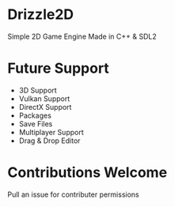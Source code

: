 # Drizzle2D
Simple 2D Game Engine Made in C++ &amp; SDL2

# Future Support
* 3D Support
* Vulkan Support
* DirectX Support
* Packages
* Save Files
* Multiplayer Support
* Drag & Drop Editor

# Contributions Welcome
Pull an issue for contributer permissions
